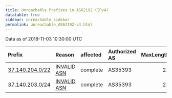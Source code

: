 ```yaml
---
title: Unreachable Prefixes in AS62192 (IPv4)
datatable: true
sidebar: unreachable_sidebar
permalink: unreachable_AS62192-v4.html
---
```


Data as of 2018-11-03 10:30:00 UTC


<div class="datatable-begin"></div>

| Prefix                                                   | Reason                                                                                                 | affected   | Authorized AS   |   MaxLength | Anchor                                         |   unreachable /24s |
|:---------------------------------------------------------|:-------------------------------------------------------------------------------------------------------|:-----------|:----------------|------------:|:-----------------------------------------------|-------------------:|
| [37.140.204.0/22](https://stat.ripe.net/37.140.204.0/22) | [INVALID ASN](https://rpki-validator.ripe.net/announcement-preview?asn=AS62192&prefix=37.140.204.0/22) | complete   | AS35393         |          21 | [RIPE](unreachable_RIPE_NCC_RPKI_Root-v4.html) |                  4 |
| [37.140.203.0/24](https://stat.ripe.net/37.140.203.0/24) | [INVALID ASN](https://rpki-validator.ripe.net/announcement-preview?asn=AS62192&prefix=37.140.203.0/24) | complete   | AS35393         |          21 | [RIPE](unreachable_RIPE_NCC_RPKI_Root-v4.html) |                  1 |

<div class="datatable-end"></div>